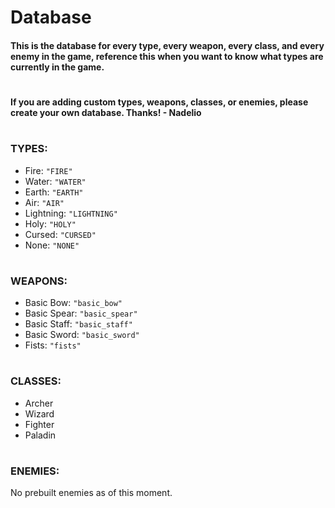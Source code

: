 # Database
#### This is the database for every type, every weapon, every class, and every enemy in the game, reference this when you want to know what types are currently in the game.
#
#### If you are adding custom types, weapons, classes, or enemies, please create your own database. Thanks! - Nadelio
#
### TYPES:
- Fire: ``"FIRE"``
- Water: ``"WATER"``
- Earth: ``"EARTH"``
- Air: ``"AIR"``
- Lightning: ``"LIGHTNING"``
- Holy: ``"HOLY"``
- Cursed: ``"CURSED"``
- None: ``"NONE"``
# 
### WEAPONS:
- Basic Bow: ``"basic_bow"``
- Basic Spear: ``"basic_spear"``
- Basic Staff: ``"basic_staff"``
- Basic Sword: ``"basic_sword"``
- Fists: ``"fists"``
#
### CLASSES:
- Archer
- Wizard
- Fighter
- Paladin
#
### ENEMIES:
No prebuilt enemies as of this moment.